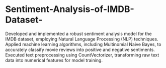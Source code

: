 # Sentiment-Analysis-of-IMDB-Dataset-
Developed and implemented a robust sentiment analysis model for the IMDB dataset, employing Natural Language Processing (NLP) techniques.
Applied machine learning algorithms, including Multinomial Naive Bayes, to accurately classify movie reviews into positive and negative sentiments.
Executed text preprocessing using CountVectorizer, transforming raw text data into numerical features for model training.
